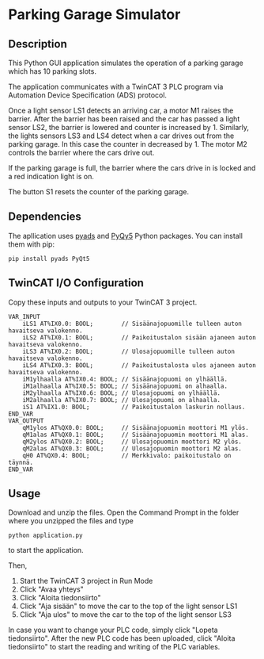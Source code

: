 # Parking Garage Simulator

## Description

This Python GUI application simulates the operation of a parking garage which has 10 parking slots.

The application communicates with a TwinCAT 3 PLC program via Automation Device Specification (ADS) protocol.

Once a light sensor LS1 detects an arriving car, a motor M1 raises the barrier. After the barrier has been raised and the car has passed a light sensor LS2, the barrier is lowered and counter is increased by 1. Similarly, the lights sensors LS3 and LS4 detect when a car drives out from the parking garage. In this case the counter in decreased by 1. The motor M2 controls the barrier where the cars drive out.

If the parking garage is full, the barrier where the cars drive in is locked and a red indication light is on.

The button S1 resets the counter of the parking garage.

## Dependencies

The apllication uses [pyads](https://pypi.org/project/pyads/) and [PyQy5](https://pypi.org/project/PyQt5/) Python packages. You can install them with pip:

```
pip install pyads PyQt5
```

## TwinCAT I/O Configuration

Copy these inputs and outputs to your TwinCAT 3 project.

```
VAR_INPUT
	iLS1 AT%IX0.0: BOOL;		// Sisäänajopuomille tulleen auton havaitseva valokenno.
	iLS2 AT%IX0.1: BOOL;		// Paikoitustalon sisään ajaneen auton havaitseva valokenno.
	iLS3 AT%IX0.2: BOOL;		// Ulosajopuomille tulleen auton havaitseva valokenno.
	iLS4 AT%IX0.3: BOOL;		// Paikoitustalosta ulos ajaneen auton havaitseva valokenno.
	iM1ylhaalla AT%IX0.4: BOOL;	// Sisäänajopuomi on ylhäällä.
	iM1alhaalla AT%IX0.5: BOOL;	// Sisäänajopuomi on alhaalla.
	iM2ylhaalla AT%IX0.6: BOOL;	// Ulosajopuomi on ylhäällä.
	iM2alhaalla AT%IX0.7: BOOL;	// Ulosajopuomi on alhaalla.
	iS1 AT%IX1.0: BOOL;			// Paikoitustalon laskurin nollaus.
END_VAR
VAR_OUTPUT
	qM1ylos AT%QX0.0: BOOL;		// Sisäänajopuomin moottori M1 ylös.
	qM1alas AT%QX0.1: BOOL;		// Sisäänajopuomin moottori M1 alas.
	qM2ylos AT%QX0.2: BOOL;		// Ulosajopuomin moottori M2 ylös.
	qM2alas AT%QX0.3: BOOL;		// Ulosajopuomin moottori M2 alas.
	qH0 AT%QX0.4: BOOL;			// Merkkivalo: paikoitustalo on täynnä.
END_VAR
```

## Usage

Download and unzip the files. Open the Command Prompt in the folder where you unzipped the files and type
```
python application.py
```
to start the application.

Then,

1. Start the TwinCAT 3 project in Run Mode
1. Click "Avaa yhteys"
1. Click "Aloita tiedonsiirto"
1. Click "Aja sisään" to move the car to the top of the light sensor LS1
1. Click "Aja ulos" to move the car to the top of the light sensor LS3

In case you want to change your PLC code, simply click "Lopeta tiedonsiirto". After the new PLC code has been uploaded, click "Aloita tiedonsiirto" to start the reading and writing of the PLC variables.
